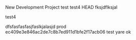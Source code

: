  New Development Project
test
test4
 HEAD
fksjdflksjal

test4


dfsfasfasfasjfaslkjalasjd
 prod
ec409e3e846ac2de7c8b7ed911d1bfe2f17acb06
test 
yare 
ok 
